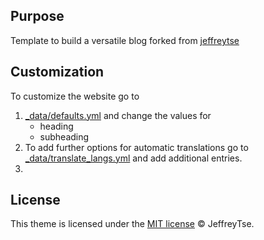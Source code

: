 ## Purpose

Template to build a versatile blog forked from [jeffreytse](jeffreytse/jekyll-theme-yat)

## Customization

To customize the website go to 

1. [_data/defaults.yml](_data/defaults.yml) and change the values for
    - heading
    - subheading
2. To add further options for automatic translations go to [_data/translate_langs.yml](_data/translate_langs.yml) and add additional entries.
3. 

## License

This theme is licensed under the [MIT license](https://opensource.org/licenses/mit-license.php) © JeffreyTse.

<!-- External links -->

[jekyll]: https://jekyllrb.com/
[yat-git-repo]: https://github.com/jeffreytse/jekyll-theme-yat/
[yat-live-demo]: https://jeffreytse.github.io/jekyll-theme-yat/
[jekyll-spaceship]: https://github.com/jeffreytse/jekyll-spaceship
[jekyll-seo-tag]: https://github.com/jekyll/jekyll-seo-tag
[jekyll-sitemap]: https://github.com/jekyll/jekyll-sitemap
[jekyll-feed]: https://github.com/jekyll/jekyll-feed
[highlight-js]: https://github.com/highlightjs/highlight.js

